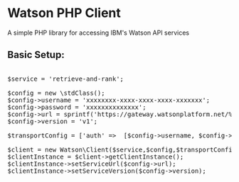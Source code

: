 # Watson PHP Client
A simple PHP library for accessing IBM's Watson API services


## Basic Setup:


<pre>

$service = 'retrieve-and-rank';

$config = new \stdClass();
$config->username = 'xxxxxxxx-xxxx-xxxx-xxxx-xxxxxxx';
$config->password = 'xxxxxxxxxxxxxx';
$config->url = sprintf('https://gateway.watsonplatform.net/%s/api',$service);
$config->version = 'v1';

$transportConfig = ['auth' =>  [$config->username, $config->password]];

$client = new Watson\Client($service,$config,$transportConfig);
$clientInstance = $client->getClientInstance();
$clientInstance->setServiceUrl($config->url);
$clientInstance->setServiceVersion($config->version);
